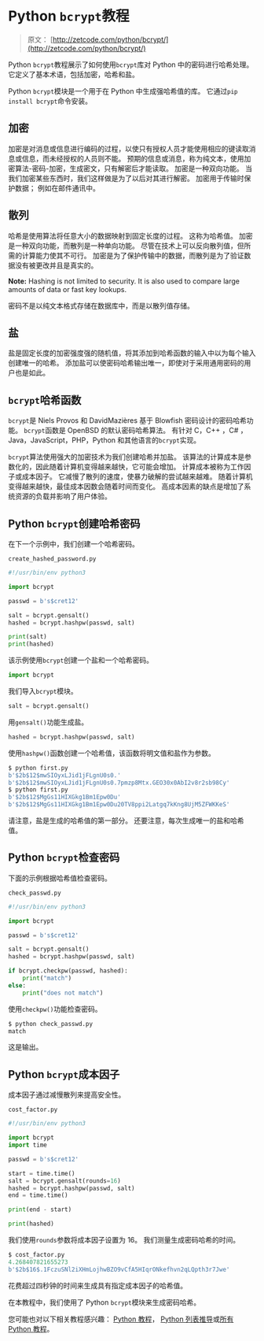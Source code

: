 # Python `bcrypt`教程

> 原文： [http://zetcode.com/python/bcrypt/](http://zetcode.com/python/bcrypt/)

Python `bcrypt`教程展示了如何使用`bcrypt`库对 Python 中的密码进行哈希处理。 它定义了基本术语，包括加密，哈希和盐。

Python `bcrypt`模块是一个用于在 Python 中生成强哈希值的库。 它通过`pip install bcrypt`命令安装。

## 加密

加密是对消息或信息进行编码的过程，以使只有授权人员才能使用相应的键读取消息或信息，而未经授权的人员则不能。 预期的信息或消息，称为纯文本，使用加密算法-密码-加密，生成密文，只有解密后才能读取。 加密是一种双向功能。 当我们加密某些东西时，我们这样做是为了以后对其进行解密。 加密用于传输时保护数据； 例如在邮件通讯中。

## 散列

哈希是使用算法将任意大小的数据映射到固定长度的过程。 这称为哈希值。 加密是一种双向功能，而散列是一种单向功能。 尽管在技术上可以反向散列值，但所需的计算能力使其不可行。 加密是为了保护传输中的数据，而散列是为了验证数据没有被更改并且是真实的。

**Note:** Hashing is not limited to security. It is also used to compare large amounts of data or fast key lookups.

密码不是以纯文本格式存储在数据库中，而是以散列值存储。

## 盐

盐是固定长度的加密强度强的随机值，将其添加到哈希函数的输入中以为每个输入创建唯一的哈希。 添加盐可以使密码哈希输出唯一，即使对于采用通用密码的用户也是如此。

## `bcrypt`哈希函数

`bcrypt`是 Niels Provos 和 DavidMazières 基于 Blowfish 密码设计的密码哈希功能。 `bcrypt`函数是 OpenBSD 的默认密码哈希算法。 有针对 C，C++ ，C# ，Java，JavaScript，PHP，Python 和其他语言的`bcrypt`实现。

`bcrypt`算法使用强大的加密技术为我们创建哈希并加盐。 该算法的计算成本是参数化的，因此随着计算机变得越来越快，它可能会增加。 计算成本被称为工作因子或成本因子。 它减慢了散列的速度，使暴力破解的尝试越来越难。 随着计算机变得越来越快，最佳成本因数会随着时间而变化。 高成本因素的缺点是增加了系统资源的负载并影响了用户体验。

## Python `bcrypt`创建哈希密码

在下一个示例中，我们创建一个哈希密码。

`create_hashed_password.py`

```py
#!/usr/bin/env python3

import bcrypt

passwd = b's$cret12'

salt = bcrypt.gensalt()
hashed = bcrypt.hashpw(passwd, salt)

print(salt)
print(hashed)

```

该示例使用`bcrypt`创建一个盐和一个哈希密码。

```py
import bcrypt

```

我们导入`bcrypt`模块。

```py
salt = bcrypt.gensalt()

```

用`gensalt()`功能生成盐。

```py
hashed = bcrypt.hashpw(passwd, salt)

```

使用`hashpw()`函数创建一个哈希值，该函数将明文值和盐作为参数。

```py
$ python first.py
b'$2b$12$mwSIOyxLJid1jFLgnU0s0.'
b'$2b$12$mwSIOyxLJid1jFLgnU0s0.7pmzp8Mtx.GEO30x0AbI2v8r2sb98Cy'
$ python first.py
b'$2b$12$MgGs11HIXGkg1Bm1Epw0Du'
b'$2b$12$MgGs11HIXGkg1Bm1Epw0Du20TV8ppi2Latgq7kKng8UjM5ZFWKKeS'

```

请注意，盐是生成的哈希值的第一部分。 还要注意，每次生成唯一的盐和哈希值。

## Python `bcrypt`检查密码

下面的示例根据哈希值检查密码。

`check_passwd.py`

```py
#!/usr/bin/env python3

import bcrypt

passwd = b's$cret12'

salt = bcrypt.gensalt()
hashed = bcrypt.hashpw(passwd, salt)

if bcrypt.checkpw(passwd, hashed):
    print("match")
else:
    print("does not match")

```

使用`checkpw()`功能检查密码。

```py
$ python check_passwd.py
match

```

这是输出。

## Python `bcrypt`成本因子

成本因子通过减慢散列来提高安全性。

`cost_factor.py`

```py
#!/usr/bin/env python3

import bcrypt
import time

passwd = b's$cret12'

start = time.time()
salt = bcrypt.gensalt(rounds=16)
hashed = bcrypt.hashpw(passwd, salt)
end = time.time()

print(end - start)

print(hashed)

```

我们使用`rounds`参数将成本因子设置为 16。 我们测量生成密码哈希的时间。

```py
$ cost_factor.py
4.268407821655273
b'$2b$16$.1FczuSNl2iXHmLojhwBZO9vCfA5HIqrONkefhvn2qLQpth3r7Jwe'

```

花费超过四秒钟的时间来生成具有指定成本因子的哈希值。

在本教程中，我们使用了 Python `bcrypt`模块来生成密码哈希。

您可能也对以下相关教程感兴趣： [Python 教程](/lang/python/)， [Python 列表推导](/articles/pythonlistcomprehensions/)或[所有 Python 教程](/all/#python)。